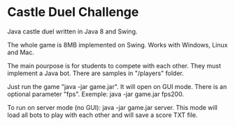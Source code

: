 # Castle Duel Challenge
Java castle duel written in Java 8 and Swing.

The whole game is 8MB implemented on Swing. Works with Windows, Linux and Mac.

The main pourpose is for students to compete with each other. They must implement a Java bot. There are samples in "/players" folder.

Just run the game "java -jar game.jar". It will open on GUI mode. There is an optional parameter "fps". Exemple: java -jar game.jar fps200.

To run on server mode (no GUI): java -jar game.jar server. This mode will load all bots to play with each other and will save a score TXT file.

